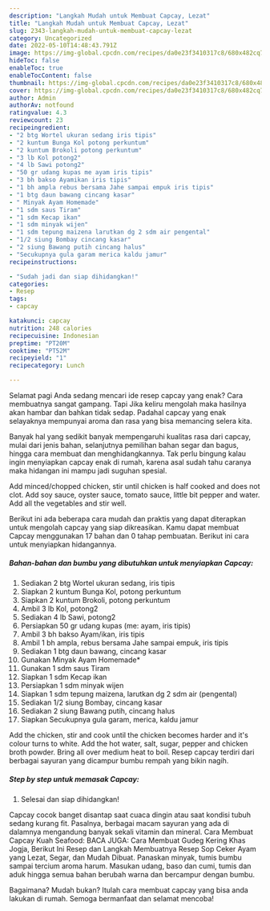 ```yaml
---
description: "Langkah Mudah untuk Membuat Capcay, Lezat"
title: "Langkah Mudah untuk Membuat Capcay, Lezat"
slug: 2343-langkah-mudah-untuk-membuat-capcay-lezat
category: Uncategorized
date: 2022-05-10T14:48:43.791Z
image: https://img-global.cpcdn.com/recipes/da0e23f3410317c8/680x482cq70/capcay-foto-resep-utama.jpg
hideToc: false
enableToc: true
enableTocContent: false
thumbnail: https://img-global.cpcdn.com/recipes/da0e23f3410317c8/680x482cq70/capcay-foto-resep-utama.jpg
cover: https://img-global.cpcdn.com/recipes/da0e23f3410317c8/680x482cq70/capcay-foto-resep-utama.jpg
author: Admin
authorAv: notfound
ratingvalue: 4.3
reviewcount: 23
recipeingredient:
- "2 btg Wortel ukuran sedang iris tipis"
- "2 kuntum Bunga Kol potong perkuntum"
- "2 kuntum Brokoli potong perkuntum"
- "3 lb Kol potong2"
- "4 lb Sawi potong2"
- "50 gr udang kupas me ayam iris tipis"
- "3 bh bakso Ayamikan iris tipis"
- "1 bh ampla rebus bersama Jahe sampai empuk iris tipis"
- "1 btg daun bawang cincang kasar"
- " Minyak Ayam Homemade"
- "1 sdm saus Tiram"
- "1 sdm Kecap ikan"
- "1 sdm minyak wijen"
- "1 sdm tepung maizena larutkan dg 2 sdm air pengental"
- "1/2 siung Bombay cincang kasar"
- "2 siung Bawang putih cincang halus"
- "Secukupnya gula garam merica kaldu jamur"
recipeinstructions:

- "Sudah jadi dan siap dihidangkan!"
categories:
- Resep
tags:
- capcay

katakunci: capcay 
nutrition: 248 calories
recipecuisine: Indonesian
preptime: "PT20M"
cooktime: "PT52M"
recipeyield: "1"
recipecategory: Lunch

---
```



Selamat pagi Anda sedang mencari ide resep capcay yang enak? Cara membuatnya sangat gampang. Tapi Jika keliru mengolah maka hasilnya akan hambar dan bahkan tidak sedap. Padahal capcay yang enak selayaknya mempunyai aroma dan rasa yang bisa memancing selera kita.


Banyak hal yang sedikit banyak mempengaruhi kualitas rasa dari capcay, mulai dari jenis bahan, selanjutnya pemilihan bahan segar dan bagus, hingga cara membuat dan menghidangkannya. Tak perlu bingung kalau ingin menyiapkan capcay enak di rumah, karena asal sudah tahu caranya maka hidangan ini mampu jadi suguhan spesial.

Add minced/chopped chicken, stir until chicken is half cooked and does not clot. Add soy sauce, oyster sauce, tomato sauce, little bit pepper and water. Add all the vegetables and stir well.


Berikut ini ada beberapa cara mudah dan praktis yang dapat diterapkan untuk mengolah capcay yang siap dikreasikan. Kamu dapat membuat Capcay menggunakan 17 bahan dan 0 tahap pembuatan. Berikut ini cara untuk menyiapkan hidangannya.

<!--inarticleads1-->

##### Bahan-bahan dan bumbu yang dibutuhkan untuk menyiapkan Capcay:

1. Sediakan 2 btg Wortel ukuran sedang, iris tipis
1. Siapkan 2 kuntum Bunga Kol, potong perkuntum
1. Siapkan 2 kuntum Brokoli, potong perkuntum
1. Ambil 3 lb Kol, potong2
1. Sediakan 4 lb Sawi, potong2
1. Persiapkan 50 gr udang kupas (me: ayam, iris tipis)
1. Ambil 3 bh bakso Ayam/ikan, iris tipis
1. Ambil 1 bh ampla, rebus bersama Jahe sampai empuk, iris tipis
1. Sediakan 1 btg daun bawang, cincang kasar
1. Gunakan  Minyak Ayam Homemade*
1. Gunakan 1 sdm saus Tiram
1. Siapkan 1 sdm Kecap ikan
1. Persiapkan 1 sdm minyak wijen
1. Siapkan 1 sdm tepung maizena, larutkan dg 2 sdm air (pengental)
1. Sediakan 1/2 siung Bombay, cincang kasar
1. Sediakan 2 siung Bawang putih, cincang halus
1. Siapkan Secukupnya gula garam, merica, kaldu jamur


Add the chicken, stir and cook until the chicken becomes harder and it&#39;s colour turns to white. Add the hot water, salt, sugar, pepper and chicken broth powder. Bring all over medium heat to boil. Resep capcay terdiri dari berbagai sayuran yang dicampur bumbu rempah yang bikin nagih. 

<!--inarticleads2-->

##### Step by step untuk memasak Capcay:


1. Selesai dan siap dihidangkan!

Capcay cocok banget disantap saat cuaca dingin atau saat kondisi tubuh sedang kurang fit. Pasalnya, berbagai macam sayuran yang ada di dalamnya mengandung banyak sekali vitamin dan mineral. Cara Membuat Capcay Kuah Seafood: BACA JUGA: Cara Membuat Gudeg Kering Khas Jogja, Berikut Ini Resep dan Langkah Membuatnya Resep Sop Ceker Ayam yang Lezat, Segar, dan Mudah Dibuat. Panaskan minyak, tumis bumbu sampai tercium aroma harum. Masukan udang, baso dan cumi, tumis dan aduk hingga semua bahan berubah warna dan bercampur dengan bumbu. 

Bagaimana? Mudah bukan? Itulah cara membuat capcay yang bisa anda lakukan di rumah. Semoga bermanfaat dan selamat mencoba!
